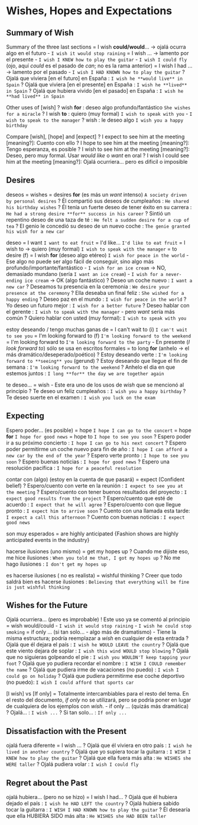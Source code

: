 # Wishes, Hopes and Expectations

## Summary of Wish

Summary of the three last sections
    = I wish **could/would**... -> ojalá ocurra algo en el futuro
        - `I wish it would stop raining`
    = I wish <sbody> <past> ... ->  lamento por el presente
        - `I wish I KNEW how to play the guitar`
        - `I wish I could fly` (ojo, aquí _could_ es el pasado de _can_; no es la rama anterior)
    = I wish I had ... -> lamento por el pasado
        - `I wish I HAD KNOWN how to play the guitar`
    ? Ojalá que viviera [en el futuro] en España : `I wish he **would live** in Spain`
    ? Ojalá que viviera [en el presente] en España : `I wish he **lived** in Spain`
    ? Ojalá que hubiera vivido [en el pasado] en España : `I wish he **had lived** in Spain`

Other uses of [wish]
    ? wish **for** <sthing> : deseo algo profundo/fantástico `She wishes for a miracle`
    ? I wish **to** <base> : quiero (muy formal) `I wish to speak with you` - `I wish to speak to the manager`
    ? wish <sbody> <sthing> : le deseo algo `I wish you a happy birthday`


Compare [wish], [hope] and [expect]
    ? I expect to see him at the meeting [meaning?]: Cuento con ello
    ? I hope to see him at the meeting [meaning?]: Tengo esperanza, es posible
    ? I wish to see him at the meeting [meaning?]: Deseo, pero muy formal. Usar _would like_ o _want_ en oral
    ? I wish I could see him at the meeting [meaning?]: Ojalá ocurriera... pero es dificil o imposible

## Desires

deseos
    = wishes
    = desires **for** <sthing> (es más un _want_ intenso) `A society driven by personal desires`
    ? Él compartió sus deseos de cumpleaños : `He shared his birthday wishes`
    ? Él tenía un fuerte deseo de tener éxito en su carrera : `He had a strong desire **for** success in his career`
    ? Sintió un repentino deseo de una taza de té : `He felt a sudden desire for a cup of tea`
    ? El genio le concedió su deseo de un nuevo coche : `The genie granted his wish for a new car`

deseo <algo>
    = I want `I want to eat fruit`
    = I'd like... `I'd like to eat fruit`
    = I wish to <base> -> quiero (muy formal) `I wish to speak with the manager`
    = to desire (f)
    = I wish **for** <sthing> (deseo algo etéreo) `I wish for peace in the world`
        - Ese algo no puede ser algo fácil de conseguir, sino algo más profundo/importante/fantástico
        - `I wish for an ice cream` -> NO, demasiado mundano (sería `I want an ice cream`)
        - `I wish for a never-ending ice cream` -> OK (algo fantástico)
    ? Deseo un coche nuevo : `I want a new car`
    ? Deseamos tu presencia en la ceremonia : `We desire your presence at the ceremony`
    ? Ella deseaba un final feliz : `She wished for a happy ending`
    ? Deseo paz en el mundo : `I wish for peace in the world`
    ? Yo deseo un futuro mejor : `I wish for a better future`
    ? Deseo hablar con el gerente : `I wish to speak with the manager` - pero _want_ sería más común
    ? Quiero hablar con usted (muy formal): `I wish to speak with you`

estoy deseando / tengo muchas ganas de
    = I can't wait to <base> (i) `I can't wait to see you`
    = I'm looking forward to <ing> (f) `I'm looking forward to the weekend`
    = I'm looking forward to <sthing> `I'm looking forward to the party`
        - En presente (_I look forward to_) sólo se usa en escritos formales
    = to long **for** (anhelo -> el más dramático/deseperado/poético)
    ? Estoy deseando verte : `I'm looking forward to **seeing** you` (gerund)
    ? Estoy deseando que llegue el fin de semana : `I'm looking forward to the weekend`
    ? Anhelo el dia en que estemos juntos : `I long **for** the day we are together again`

te deseo...
    = wish <sbody> <sthing>
        - Este era uno de los usos de _wish_ que se mencionó al principio
    ? Te deseo un feliz cumpleaños : `I wish you a happy birthday`
    ? Te deseo suerte en el examen : `I wish you luck on the exam`


## Expecting

Espero poder... (es posible)
    = hope <sbody> <base> `I hope I can go to the concert`
    = hope **for** <sthing> `I hope for good news`
    = hope to <base> `I hope to see you soon`
    ? Espero poder ir a su próximo concierto : `I hope I can go to his next concert`
    ? Espero poder permitirme un coche nuevo para fin de año : `I hope I can afford a new car by the end of the year`
    ? Espero verte pronto : `I hope to see you soon`
    ? Espero buenas noticias : `I hope for good news`
    ? Espero una resolución pacífica : `I hope for a peaceful resolution`

contar con (algo) (estoy en la cuenta de que pasará)
    = expect (Confident belief)
    ? Espero/cuento con verte en la reunión : `I expect to see you at the meeting`
    ? Espero/cuento con tener buenos resultados del proyecto : `I expect good results from the project`
    ? Espero/cuento que esté de acuerdo : `I expect that he will agree`
    ? Espero/cuento con que llegue pronto : `I expect him to arrive soon`
    ? Cuento con una llamada esta tarde: `I expect a call this afternoon`
    ? Cuento con buenas noticias : `I expect good news`

son muy esperados = are highly anticipated {Fashion shows are highly anticipated events in the industry}

hacerse ilusiones (uno mismo) = get my hopes up
    ? Cuando me dijiste eso, me hice ilusiones : `When you told me that, I got my hopes up`
    ? No me hago ilusiones : `I don't get my hopes up`

es hacerse ilusiones (<hecho> no es realista) = wishful thinking
    ? Creer que todo saldrá bien es hacerse ilusiones : `Believing that everything will be fine is just wishful thinking`

## Wishes for the Future

Ojalá ocurriera... (pero es improbable)
    ! Este uso ya se comentó al principio
    = <sbodyA> wish <sbodyB> would/could <base>
        - `I wish it would stop raining`
        - `I wish he could stop smoking`
    = if only ... (si tan solo... - algo más de dramatismo)
        - Tiene la misma estructura; podría reemplazar a _wish_ en cualquier de esta entrada
    ? Ojalá que él dejara el país : `I wish he WOULD LEAVE the country`
    ? Ojalá que este viento dejara de soplar : `I wish this wind WOULD stop blowing`
    ? Ojalá que no siguieras golpeando el pie : `I wish you WOULDN'T keep tapping your foot`
    ? Ojalá que yo pudiera recordar el nombre : `I WISH I COULD remember the name`
    ? Ojalá que pudiera irme de vacaciones (no puedo) : `I wish I could go on holiday`
    ? Ojalá que pudiera permitirme ese coche deportivo (no puedo): `I wish I could afford that sports car`

[I wish] vs [If only]
    = Totalmente intercambiables para el resto del tema. En el resto del documento, _if only_ no se utilizará, pero se podría poner en lugar de cualquiera de los ejemplos con _wish_.
    - if only ... (quizás más dramática)
    ? Ojalá... : `I wish ...`
    ? Si tan solo... : `If only ...`

## Dissatisfaction with the Present

ojalá <algo> fuera diferente = I wish <sbody> <past>...
    ? Ojalá que él viviera en otro país : `I wish he lived in another country`
    ? Ojalá que yo supiera tocar la guitarra : `I WISH I KNEW how to play the guitar`
    ? Ojalá que ella fuera más alta : `He WISHES she WERE taller`
    ? Ojalá pudiera volar : `I wish I could fly`

## Regret about the Past

ojalá hubiera... (pero no se hizo) = I wish I had...
    ? Ojalá que él hubiera dejado el país : `I wish he HAD LEFT the country`
    ? Ojalá hubiera sabido tocar la guitarra : `I WISH I HAD KNOWN how to play the guitar`
    ? Él desearía que ella HUBIERA SIDO más alta : `He WISHES she HAD BEEN taller`
